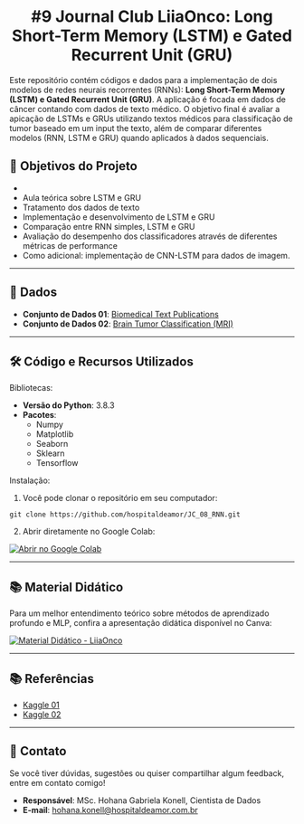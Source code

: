 ## <h1 align="center"> #9 Journal Club LiiaOnco: Long Short-Term Memory (LSTM) e Gated Recurrent Unit (GRU) </h1>

Este repositório contém códigos e dados para a implementação de dois modelos de redes neurais recorrentes (RNNs): **Long Short-Term Memory (LSTM) e Gated Recurrent Unit (GRU)**. 
A aplicação é focada em dados de câncer contando com dados de texto médico.
O objetivo final é avaliar a apicação de LSTMs e GRUs utilizando textos médicos para classificação de tumor baseado em um input the texto, além de comparar diferentes modelos (RNN, LSTM e GRU) quando aplicados à dados sequenciais.

## 📌 Objetivos do Projeto

-
- Aula teórica sobre LSTM e GRU
- Tratamento dos dados de texto
- Implementação e desenvolvimento de LSTM e GRU
- Comparação entre RNN simples, LSTM e GRU
- Avaliação do desempenho dos classificadores através de diferentes métricas de performance
- Como adicional: implementação de CNN-LSTM para dados de imagem.
---

## 📂 Dados

- **Conjunto de Dados 01**: [Biomedical Text Publications](https://www.kaggle.com/datasets/falgunipatel19/biomedical-text-publication-classification)
- **Conjunto de Dados 02**: [Brain Tumor Classification (MRI)](https://www.kaggle.com/datasets/sartajbhuvaji/brain-tumor-classification-mri)
---
## 🛠️ Código e Recursos Utilizados

Bibliotecas:
- **Versão do Python**: 3.8.3
- **Pacotes**:
  - Numpy
  - Matplotlib
  - Seaborn
  - Sklearn
  - Tensorflow

Instalação:
1. Você pode clonar o repositório em seu computador:
```
git clone https://github.com/hospitaldeamor/JC_08_RNN.git
```
2. Abrir diretamente no Google Colab:

[![Abrir no Google Colab](https://colab.research.google.com/assets/colab-badge.svg)](https://colab.research.google.com/drive/1tstGiOLpyrG3X1V901IV4sO2hi0RTx-V?usp=sharing)

---
## 📚 **Material Didático**

Para um melhor entendimento teórico sobre métodos de aprendizado profundo e MLP, confira a apresentação didática disponível no Canva: 

[![Material Didático - LiiaOnco](https://camo.githubusercontent.com/b33cc3e1cd2ab321366232df2d58de96284f7b552582495bfbd8241f2e32dbed/68747470733a2f2f696d672e736869656c64732e696f2f62616467652f43616e76612d41627269725f4d6174657269616c2d626c75653f7374796c653d666f722d7468652d6261646765266c6f676f3d63616e7661)](https://www.canva.com/design/DAGfikui0oM/tBLiBPLMdNNL7Fli4pB4-g/view?utm_content=DAGfikui0oM&utm_campaign=designshare&utm_medium=link2&utm_source=uniquelinks&utlId=hfca2985476)

---
## :books: **Referências**
- [Kaggle 01](https://www.kaggle.com/code/ahmedashrafhelmi/medical-text-classification-bilstm-bigru-conv1d#Data-Preprocessing)
- [Kaggle 02](https://www.kaggle.com/code/sukritsingh1234/cnn-lstm/notebook)

---
## 💬 **Contato**

Se você tiver dúvidas, sugestões ou quiser compartilhar algum feedback, entre em contato comigo!

- **Responsável**: MSc. Hohana Gabriela Konell, Cientista de Dados
- **E-mail**: [hohana.konell@hospitaldeamor.com.br](mailto:hohana.konell@hospitaldeamor.com.br)



